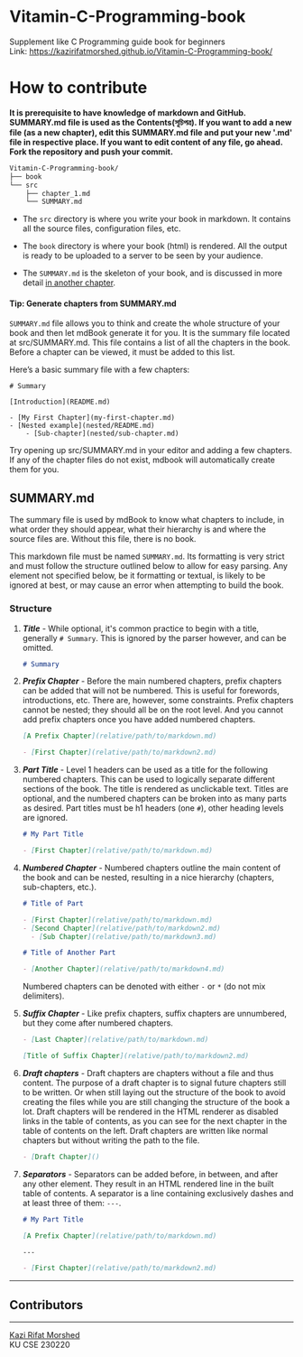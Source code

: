# Vitamin-C-Programming-book

Supplement like C Programming guide book for beginners\
Link: <https://kazirifatmorshed.github.io/Vitamin-C-Programming-book/>

# How to contribute

**It is prerequisite to have knowledge of markdown and GitHub. SUMMARY.md file is used as the Contents(সূচিপত্র). If you want to add a new file (as a new chapter), edit this SUMMARY.md file and put your new '.md' file in respective place. If you want to edit content of any file, go ahead. Fork the repository and push your commit.**

```bash
Vitamin-C-Programming-book/
├── book
└── src
    ├── chapter_1.md
    └── SUMMARY.md
```

* The `src` directory is where you write your book in markdown. It contains all
  the source files, configuration files, etc.

* The `book` directory is where your book (html) is rendered. All the output is ready
  to be uploaded to a server to be seen by your audience.

* The `SUMMARY.md` is the skeleton of your
  book, and is discussed in more detail [in another
  chapter](../format/summary.md).

#### Tip: Generate chapters from SUMMARY.md

`SUMMARY.md` file allows you to think and create the whole structure of your book and then
let mdBook generate it for you. It is the summary file located at src/SUMMARY.md. This file contains a list of all the chapters in the book. Before a chapter can be viewed, it must be added to this list.

Here’s a basic summary file with a few chapters:

```
# Summary

[Introduction](README.md)

- [My First Chapter](my-first-chapter.md)
- [Nested example](nested/README.md)
    - [Sub-chapter](nested/sub-chapter.md)
```

Try opening up src/SUMMARY.md in your editor and adding a few chapters. If any of the chapter files do not exist, mdbook will automatically create them for you.

## SUMMARY.md

The summary file is used by mdBook to know what chapters to include, in what
order they should appear, what their hierarchy is and where the source files
are. Without this file, there is no book.

This markdown file must be named `SUMMARY.md`. Its formatting
is very strict and must follow the structure outlined below to allow for easy parsing. Any element not specified below, be it formatting or textual, is likely to be ignored at best, or may cause an error when attempting to build the book.

### Structure

1. ***Title*** - While optional, it's common practice to begin with a title, generally <code
   class="language-markdown"># Summary</code>. This is ignored by the parser however, and
   can be omitted.

   ```markdown
   # Summary
   ```

2. ***Prefix Chapter*** - Before the main numbered chapters, prefix chapters can be added
   that will not be numbered. This is useful for forewords,
   introductions, etc. There are, however, some constraints. Prefix chapters cannot be
   nested; they should all be on the root level. And you cannot add
   prefix chapters once you have added numbered chapters.

   ```markdown
   [A Prefix Chapter](relative/path/to/markdown.md)

   - [First Chapter](relative/path/to/markdown2.md)
   ```

3. ***Part Title*** -
   Level 1 headers can be used as a title for the following numbered chapters.
   This can be used to logically separate different sections of the book.
   The title is rendered as unclickable text.
   Titles are optional, and the numbered chapters can be broken into as many parts as desired.
   Part titles must be h1 headers (one `#`), other heading levels are ignored.

   ```markdown
   # My Part Title

   - [First Chapter](relative/path/to/markdown.md)
   ```

4. ***Numbered Chapter*** - Numbered chapters outline the main content of the book
   and can be nested, resulting in a nice hierarchy
   (chapters, sub-chapters, etc.).

   ```markdown
   # Title of Part

   - [First Chapter](relative/path/to/markdown.md)
   - [Second Chapter](relative/path/to/markdown2.md)
     - [Sub Chapter](relative/path/to/markdown3.md)

   # Title of Another Part

   - [Another Chapter](relative/path/to/markdown4.md)
   ```

   Numbered chapters can be denoted with either `-` or `*` (do not mix delimiters).

5. ***Suffix Chapter*** - Like prefix chapters, suffix chapters are unnumbered, but they come after
   numbered chapters.

   ```markdown
   - [Last Chapter](relative/path/to/markdown.md)

   [Title of Suffix Chapter](relative/path/to/markdown2.md)
   ```

6. ***Draft chapters*** - Draft chapters are chapters without a file and thus content.
   The purpose of a draft chapter is to signal future chapters still to be written.
   Or when still laying out the structure of the book to avoid creating the files
   while you are still changing the structure of the book a lot.
   Draft chapters will be rendered in the HTML renderer as disabled links in the table
   of contents, as you can see for the next chapter in the table of contents on the left.
   Draft chapters are written like normal chapters but without writing the path to the file.

   ```markdown
   - [Draft Chapter]()
   ```

7. ***Separators*** - Separators can be added before, in between, and after any other element. They result
   in an HTML rendered line in the built table of contents. A separator is
   a line containing exclusively dashes and at least three of them: `---`.

   ```markdown
   # My Part Title

   [A Prefix Chapter](relative/path/to/markdown.md)

   ---

   - [First Chapter](relative/path/to/markdown2.md)
   ```

***

## Contributors

<!-- ALL-CONTRIBUTORS-LIST:START - Do not remove or modify this section -->

<!-- prettier-ignore-start -->

<!-- markdownlint-disable -->

<!-- markdownlint-restore -->

<!-- prettier-ignore-end -->

<!-- ALL-CONTRIBUTORS-LIST:END -->

***

[Kazi Rifat Morshed](https://kazirifatmorshed.github.io)\
KU CSE 230220
